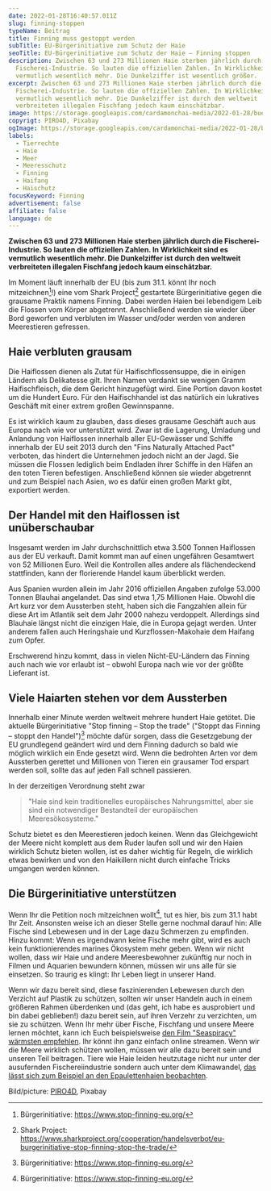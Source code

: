 ```yaml
---
date: 2022-01-28T16:40:57.011Z
slug: finning-stoppen
typeName: Beitrag
title: Finning muss gestoppt werden
subTitle: EU-Bürgerinitiative zum Schutz der Haie
seoTitle: EU-Bürgerinitiative zum Schutz der Haie – Finning stoppen
description: Zwischen 63 und 273 Millionen Haie sterben jährlich durch die
  Fischerei-Industrie. So lauten die offiziellen Zahlen. In Wirklichkeit sind es
  vermutlich wesentlich mehr. Die Dunkelziffer ist wesentlich größer.
excerpt: Zwischen 63 und 273 Millionen Haie sterben jährlich durch die
  Fischerei-Industrie. So lauten die offiziellen Zahlen. In Wirklichkeit sind es
  vermutlich wesentlich mehr. Die Dunkelziffer ist durch den weltweit
  verbreiteten illegalen Fischfang jedoch kaum einschätzbar.
image: https://storage.googleapis.com/cardamonchai-media/2022-01-28/buergerinitiative-finning-haie-sharks-piro4d-pixabay-jpg-imagine-082838_1b4a5a_1024_768/640.webp
copyrigt: PIRO4D, Pixabay
ogImage: https://storage.googleapis.com/cardamonchai-media/2022-01-28/buergerinitiative-finning-haie-sharks-piro4d-pixabay-fb-jpg-imagine-082838_113f4f_1200_628/640.webp
labels:
  - Tierrechte
  - Haie
  - Meer
  - Meeresschutz
  - Finning
  - Haifang
  - Haischutz
focusKeyword: Finning
advertisement: false
affiliate: false
language: de
---
```

**Zwischen 63 und 273 Millionen Haie sterben jährlich durch die Fischerei-Industrie. So lauten die offiziellen Zahlen. In Wirklichkeit sind es vermutlich wesentlich mehr. Die Dunkelziffer ist durch den weltweit verbreiteten illegalen Fischfang jedoch kaum einschätzbar.**

Im Moment läuft innerhalb der EU (bis zum 31.1. könnt Ihr noch mitzeichnen[^1]!) eine vom Shark Project[^2] gestartete Bürgerinitiative gegen die grausame Praktik namens Finning. Dabei werden Haien bei lebendigem Leib die Flossen vom Körper abgetrennt. Anschließend werden sie wieder über Bord geworfen und verbluten im Wasser und/oder werden von anderen Meerestieren gefressen.

## Haie verbluten grausam

Die Haiflossen dienen als Zutat für Haifischflossensuppe, die in einigen Ländern als Delikatesse gilt. Ihren Namen verdankt sie wenigen Gramm Haifischfleisch, die dem Gericht hinzugefügt wird. Eine Portion davon kostet um die Hundert Euro. Für den Haifischhandel ist das natürlich ein lukratives Geschäft mit einer extrem großen Gewinnspanne.

Es ist wirklich kaum zu glauben, dass dieses grausame Geschäft auch aus Europa nach wie vor unterstützt wird. Zwar ist die Lagerung, Umladung und Anlandung von Haiflossen innerhalb aller EU-Gewässer und Schiffe innerhalb der EU seit 2013 durch den "Fins Naturally Attached Pact" verboten, das hindert die Unternehmen jedoch nicht an der Jagd. Sie müssen die Flossen lediglich beim Endladen ihrer Schiffe in den Häfen an den toten Tieren befestigen. Anschließend können sie wieder abgetrennt und zum Beispiel nach Asien, wo es dafür einen großen Markt gibt, exportiert werden. 

## Der Handel mit den Haiflossen ist unüberschaubar

Insgesamt werden im Jahr durchschnittlich etwa 3.500 Tonnen Haiflossen aus der EU verkauft. Damit kommt man auf einen ungefähren Gesamtwert von 52 Millionen Euro. Weil die Kontrollen alles andere als flächendeckend stattfinden, kann der florierende Handel kaum überblickt werden. 

Aus Spanien wurden allein im Jahr 2016 offiziellen Angaben zufolge 53.000 Tonnen Blauhai angelandet. Das sind etwa 1,75 Millionen Haie. Obwohl die Art kurz vor dem Aussterben steht, haben sich die Fangzahlen allein für diese Art im Atlantik seit dem Jahr 2000 nahezu verdoppelt. Allerdings sind Blauhaie längst nicht die einzigen Haie, die in Europa gejagt werden. Unter anderem fallen auch Heringshaie und Kurzflossen-Makohaie dem Haifang zum Opfer.

Erschwerend hinzu kommt, dass in vielen Nicht-EU-Ländern das Finning auch nach wie vor erlaubt ist – obwohl Europa nach wie vor der größte Lieferant ist.

## Viele Haiarten stehen vor dem Aussterben

Innerhalb einer Minute werden weltweit mehrere hundert Haie getötet. Die aktuelle Bürgerinitiative "Stop finning – Stop the trade" ("Stoppt das Finning – stoppt den Handel")[^1] möchte dafür sorgen, dass die Gesetzgebung der EU grundlegend geändert wird und dem Finning dadurch so bald wie möglich wirklich ein Ende gesetzt wird. Wenn die bedrohten Arten vor dem Aussterben gerettet und Millionen von Tieren ein grausamer Tod erspart werden soll, sollte das auf jeden Fall schnell passieren.

In der derzeitigen Verordnung steht zwar

> "Haie sind kein traditionelles europäisches Nahrungsmittel, aber sie sind ein notwendiger Bestandteil der europäischen Meeresökosysteme."

Schutz bietet es den Meerestieren jedoch keinen. Wenn das Gleichgewicht der Meere nicht komplett aus dem Ruder laufen soll und wir den Haien wirklich Schutz bieten wollen, ist es daher wichtig für Regeln, die wirklich etwas bewirken und von den Haikillern nicht durch einfache Tricks umgangen werden können.

## Die Bürgerinitiative unterstützen

Wenn Ihr die Petition noch mitzeichnen wollt[^1], tut es hier, bis zum 31.1 habt Ihr Zeit. Ansonsten weise ich an dieser Stelle gerne nochmal darauf hin: Alle Fische sind Lebewesen und in der Lage dazu Schmerzen zu empfinden. Hinzu kommt: Wenn es irgendwann keine Fische mehr gibt, wird es auch kein funktionierendes marines Ökosystem mehr geben. Wenn wir nicht wollen, dass wir Haie und andere Meeresbewohner zukünftig nur noch in Filmen und Aquarien bewundern können, müssen wir uns alle für sie einsetzen. So traurig es klingt: Ihr Leben liegt in unserer Hand.

Wenn wir dazu bereit sind, diese faszinierenden Lebewesen durch den Verzicht auf Plastik zu schützen, sollten wir unser Handeln auch in einem größeren Rahmen überdenken und (das geht, ich habe es ausprobiert und bin dabei geblieben!) dazu bereit sein, auf ihren Verzehr zu verzichten, um sie zu schützen. Wenn Ihr mehr über Fische, Fischfang und unsere Meere lernen möchtet, kann ich Euch beispielsweise [den Film "Seaspiracy" wärmsten empfehlen](/2021/02/seaspiracy/). Ihr könnt ihn ganz einfach online streamen. Wenn wir die Meere wirklich schützen wollen, müssen wir alle dazu bereit sein und unseren Teil beitragen. Tiere wie Haie leiden heutzutage nicht nur unter der ausufernden Fischereiindustrie sondern auch unter dem Klimawandel, [das lässt sich zum Beispiel an den Epaulettenhaien beobachten](/2021/01/epaulettenhaie-klimawandel/).

[^1]: Bürgerinitiative: https://www.stop-finning-eu.org/

[^2]: Shark Project: https://www.sharkproject.org/cooperation/handelsverbot/eu-burgerinitiative-stop-finning-stop-the-trade/

Bild/picture: [PIRO4D](https://pixabay.com/photos/shark-sea-ocean-water-underwater-3347787/), Pixabay